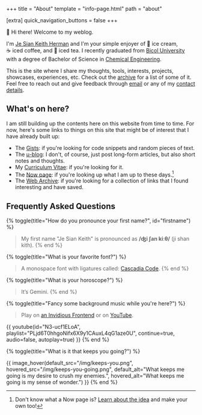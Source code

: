 +++
title = "About"
template = "info-page.html"
path = "about"

[extra]
quick_navigation_buttons = false
+++
<!-- 
Welcome to the demo of [**tabi**](https://github.com/welpo/tabi), a theme for [Zola](https://www.getzola.org/), a fast static site generator.

**tabi** is the creation of Óscar Fernández ([welpo](https://github.com/welpo/) on GitHub), initially designed for [his personal site](https://osc.garden/). It is a feature-rich, modern theme that provides sane (and safe) defaults.

Looking for detailed instructions or tips on using **tabi**? The [blog](https://welpo.github.io/tabi/blog/) and [archive](https://welpo.github.io/tabi/archive/) sections feature the theme's documentation, offering a variety of articles from feature overviews to step-by-step guides.

## Features

**tabi** supports [multiple languages](https://welpo.github.io/tabi/blog/faq-languages/), [customisable appearance](https://welpo.github.io/tabi/blog/customise-tabi/), [comment integrations](https://welpo.github.io/tabi/blog/comments/), and much more, all with an emphasis on performance ([all JavaScript is optional](https://welpo.github.io/tabi/blog/javascript/)) and [security](https://welpo.github.io/tabi/blog/security/).

## Contributing

Contributions are much appreciated! We appreciate bug reports, improvements to translations or documentation (however minor), feature requests… Check out the [Contributing Guidelines](https://github.com/welpo/tabi/blob/main/CONTRIBUTING.md) to learn how you can help. Thank you!

## License

The code is available under the [MIT license](https://choosealicense.com/licenses/mit/).

--- -->

👋 Hi there! Welcome to my weblog.

I'm [Je Sian Keith Herman](#firstname) and I'm your simple enjoyer of 🍨&nbsp;ice&nbsp;cream, ☕&nbsp;iced&nbsp;coffee, and 🍹&nbsp;iced&nbsp;tea. I recently graduated from [Bicol University](https://bicol-u.edu.ph/) with a degree of Bachelor of Science in [Chemical&nbsp;Engineering](https://www.icheme.org/education/whynotchemeng/).

This is the site where I share my thoughts, tools, interests, projects, showcases, experiences, etc. Check out
the [archive](@/archive/_index.md) for a list of some of it. Feel free to reach out and give feedback through [email](#email-link) or any of my [contact details](#socials).

## What's on here?

I am still building up the contents here on this website from time to time. For now, here's some links to things on this site that might be of interest that I have already built up:

- The [Gists](@/gists/_index.md): if you're looking for code snippets and random pieces of text.
- The [μ-blog](@/micro/_index.md): I don't, of course, just post long-form articles, but also short notes and thoughts.
- My [Curriculum Vitae](https://go.jskherman.com/cv): if you're looking for it.
- The [Now page](@/pages/now/index.md): if you're looking up what I am up to these days.[^1]
- The [Web Archive](https://webclips.jskherman.com): if you're looking for a collection of links that I found interesting and have saved.

## Frequently Asked Questions

{% toggle(title="How do you pronounce your first name?", id="firstname") %}

> My first name "Je Sian Keith" is pronounced as **/ʤi ʃan kiːθ/** (ji shan kith).
{% end %}

{% toggle(title="What is your favorite font?") %}

> A monospace font with ligatures called: [Cascadia Code](https://github.com/microsoft/cascadia-code).
{% end %}

{% toggle(title="What is your horoscope?") %}

> It’s Gemini.
{% end %}

{% toggle(title="Fancy some background music while you're here?") %}

> Play on [an Invidious Frontend](https://iv.melmac.space/watch?v=N3-ucf1ELoA&list=PLjd6T0hhgoNifx6X9y1CAuxL4qG1aze0U&index=0&autoplay=1) or on [YouTube](https://youtube.com/playlist?list=PLjd6T0hhgoNifx6X9y1CAuxL4qG1aze0U).

{{ youtube(id="N3-ucf1ELoA", playlist="PLjd6T0hhgoNifx6X9y1CAuxL4qG1aze0U", continue=true, audio=false, autoplay=true) }}
{% end %}

{% toggle(title="What is it that keeps you going?") %}

{{ image_hover(default_src="/img/keeps-you.png", hovered_src="/img/keeps-you-going.png", default_alt="What keeps me going is my desire to crush my enemies.", hovered_alt="What keeps me going is my sense of wonder.") }}
{% end %}


[^1]: Don't know what a Now page is? [Learn about the idea](http://nownownow.com/about) and make your own too!
